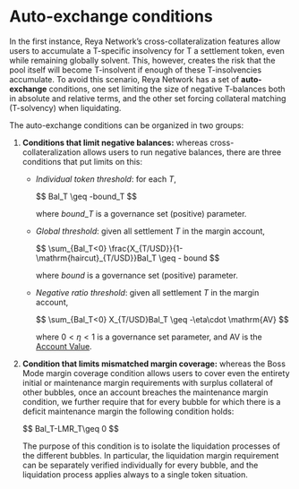 # Auto-exchange conditions

In the first instance, Reya Network’s cross-collateralization features allow users to accumulate a T-specific insolvency for T a settlement token, even while remaining globally solvent. This, however, creates the risk that the pool itself will become T-insolvent if enough of these T-insolvencies accumulate. To avoid this scenario, Reya Network has a set of **auto-exchange** conditions, one set limiting the size of negative T-balances both in absolute and relative terms, and the other set forcing collateral matching (T-solvency) when liquidating.

The auto-exchange conditions can be organized in two groups:

1. **Conditions that limit negative balances:** whereas cross-collateralization allows users to run negative balances, there are three conditions that put limits on this:
   *   _Individual token threshold_: for each $T$,

       \$$ Bal\_T \geq -bound\_T \$$

       where $bound\_T$ is a governance set (positive) parameter.
   *   _Global threshold_: given all settlement $T$ in the margin account,

       \$$ \sum\_{Bal\_T<0} \frac{X\_{T/USD\}}{1-\mathrm{haircut}\_{T/USD\}}Bal\_T \geq - bound \$$

       where $bound$ is a governance set (positive) parameter.
   *   _Negative ratio threshold_: given all settlement $T$ in the margin account,

       \$$ \sum\_{Bal\_T<0} X\_{T/USD}Bal\_T \geq -\eta\cdot \mathrm{AV} \$$

       where $0<\eta<1$ is a governance set parameter, and $\mathrm{AV}$ is the [Account Value](https://www.notion.so/Account-Value-d65d898374434734b72ceb89d1c75e96?pvs=21).
2.  **Condition that limits mismatched margin coverage:** whereas the Boss Mode margin coverage condition allows users to cover even the entirety initial or maintenance margin requirements with surplus collateral of other bubbles, once an account breaches the maintenance margin condition, we further require that for every bubble for which there is a deficit maintenance margin the following condition holds:

    \$$ Bal\_T-LMR\_T\geq 0 \$$

    The purpose of this condition is to isolate the liquidation processes of the different bubbles. In particular, the liquidation margin requirement can be separately verified individually for every bubble, and the liquidation process applies always to a single token situation.
